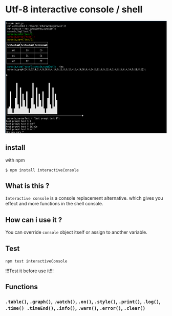 # Utf-8 interactive console / shell

![alt tag](https://raw.githubusercontent.com/Soldy/interactiveConsole/master/share/screenshoot2.png)

## install 

with npm

```shell
$ npm install interactiveConsole
```

## What is this ? 

`Interactive console` is a console replacement alternative.  which
gives you effect and more functions in the shell console.

## How can i use it ?

You can override `console` object itself or assign to another variable.

## Test

`npm test interactiveConsole`

!!!Test it before use it!!!


## Functions

### `.table()`, `.graph()`, `.watch()`, `.on()`, `.style()`, `.print()`, `.log()`, `.time() .timeEnd()`, `.info()`, `.warn()`, `.error()`, `.clear()`





